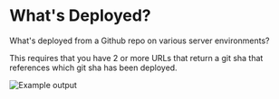 What's Deployed?
================

What's deployed from a Github repo on various server environments?

This requires that you have 2 or more URLs that return a git sha that references which git sha has been deployed. 

![Example output](http://f.cl.ly/items/163S3J3n2s403z2r191w/Screen%20Shot%202013-11-01%20at%204.16.59%20PM.png)
